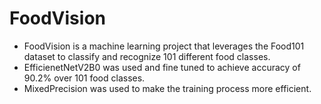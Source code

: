 # FoodVision
- FoodVision is a machine learning project that leverages the Food101 dataset to classify and recognize 101 different food classes.
- EfficienetNetV2B0 was used and fine tuned to achieve accuracy of 90.2% over 101 food classes.<br/>
- MixedPrecision was used to make the training process more efficient.
